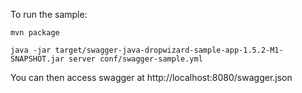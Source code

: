 To run the sample:

```
mvn package

java -jar target/swagger-java-dropwizard-sample-app-1.5.2-M1-SNAPSHOT.jar server conf/swagger-sample.yml 

```

You can then access swagger at http://localhost:8080/swagger.json
